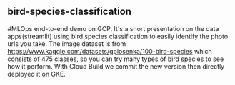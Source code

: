 ## bird-species-classification
#MLOps end-to-end demo on GCP.
It's a short presentation on the data apps(streamlit) using bird species classification to easily identify the photo urls you take.
The image dataset is from https://www.kaggle.com/datasets/gpiosenka/100-bird-species which consists of 475 classes, so you can try many types of bird species to see how it perform.
With Cloud Build we commit the new version then directly deployed it on GKE.

